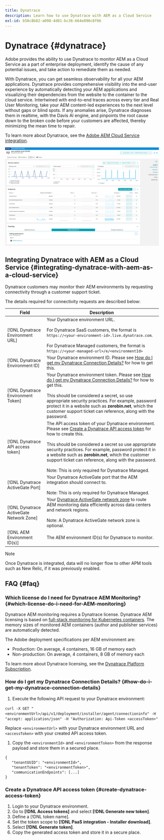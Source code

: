 ```yaml
---
title: Dynatrace
description: Learn how to use Dynatrace with AEM as a Cloud Service
exl-id: b58c8b82-a098-4d81-bc36-664e890c8f66
---
```

# Dynatrace {#dynatrace}

Adobe provides the ability to use Dynatrace to monitor AEM as a Cloud Service as a part of enterprise deployment, identify the cause of any potential issues, and take action to remediate them as needed. 

With Dynatrace, you can get seamless observability for all your AEM applications. Dynatrace provides comprehensive visibility into the end-user experience by automatically detecting your AEM applications and visualizing their dependencies from the website to the container to the cloud service. Intertwined with end-to-end traces across every tier and Real User Monitoring, take your AEM content-led experiences to the next level without gaps or blind spots. If any anomalies arise, Dynatrace diagnoses them in realtime, with the Davis AI engine, and pinpoints the root cause down to the broken code before your customers are affected, thereby minimizing the mean time to repair.

To learn more about Dynatrace, see the [Adobe AEM Cloud Service integration](https://www.dynatrace.com/hub/detail/adobe-experience-manager-1/).

![AEM author and publisher performance metrics](/help/implementing/cloud-manager/assets/dynatrace-performance-metrics.png)

## Integrating Dynatrace with AEM as a Cloud Service {#integrating-dynatrace-with-aem-as-a-cloud-service}

Dynatrace customers may monitor their AEM environments by requesting connectivity through a customer support ticket.

The details required for connectivity requests are described below:

| **Field**  | **Description**  |
|---|---|
| [!DNL Dynatrace Environment URL]  | Your Dynatrace environment URL.<br><br>For Dynatrace SaaS customers, the format is `https://<your-environment-id>.live.dynatrace.com`.<br><br>For Dynatrace Managed customers, the format is `https://<your-managed-url>/e/<environmentId>`  |
| [!DNL Dynatrace Environment ID]  | Your Dynatrace environment ID. Please see [How do I get my Dynatrace Connection Details?](#how-do-i-get-my-dynatrace-connection-details) for how to get this. |
| [!DNL Dynatrace Environment Token]  | Your Dynatrace environment token. Please see [How do I get my Dynatrace Connection Details?](#how-do-i-get-my-dynatrace-connection-details) for how to get this.<br><br>This should be considered a secret, so use appropriate security practices. For example, password protect it in a website such as **zerobin.net**, which the customer support ticket can reference, along with the password.  |
| [!DNL Dynatrace API access token]  | The API access token of your Dynatrace environment.  Please see [Create a Dynatrace API access token](#create-dynatrace-access-token) for how to create this.<br><br>This should be considered a secret so use appropriate security practices. For example, password protect it in a website such as **zerobin.net**, which the customer support ticket can reference, along with the password.<br><br>Note: This is only required for Dynatrace Managed.  |
| [!DNL Dynatrace ActiveGate Port] | Your Dynatrace ActiveGate port that the AEM integration should connect to.<br><br>Note: This is only required for Dynatrace Managed.  |
| [!DNL Dynatrace ActiveGate Network Zone] | Your [Dynatrace ActiveGate network zone](https://docs.dynatrace.com/docs/manage/network-zones) to route AEM monitoring data efficiently across data centers and network regions.<br><br>Note: A Dynatrace ActiveGate network zone is optional.  |
| [!DNL AEM Environment ID(s)]  | The AEM environment ID(s) for Dynatrace to monitor. |

>[!NOTE]
>
>Once Dynatrace is integrated, data will no longer flow to other APM tools such as New Relic, if it was previously enabled.

## FAQ {#faq}

### Which license do I need for Dynatrace AEM Monitoring? {#which-license-do-i-need-for-AEM-monitoring}

Dynatrace AEM monitoring requires a Dynatrace license. Dynatrace AEM licensing is based on [full-stack monitoring for Kubernetes containers](https://docs.dynatrace.com/docs/shortlink/dps-hosts#gib-hour-calculation-for-containers-and-application-only-monitoring). The memory sizes of monitored AEM containers (author and publisher services) are automatically detected.

The Adobe deployment specifications per AEM environment are:

* Production: On average, 4 containers, 16 GB of memory each
* Non-production: On average, 4 containers, 8 GB of memory each

To learn more about Dynatrace licensing, see the [Dynatrace Platform Subscription](https://docs.dynatrace.com/docs/shortlink/dynatrace-platform-subscription).

### How do I get my Dynatrace Connection Details? {#how-do-i-get-my-dynatrace-connection-details}

1. Execute the following API request to your Dynatrace environment:  

`curl -X GET "<environmentUrl>/api/v1/deployment/installer/agent/connectioninfo" -H "accept: application/json" -H "Authorization: Api-Token <accessToken>"`

   Replace `<environmentUrl>` with your Dynatrace environment URL and `<accessToken>` with your created API access token.  

1. Copy the `<environmentId>` and `<environmentToken>` from the response payload and store them in a secured place.
      
```
{
   "tenantUUID": "<environmentId>",
   "tenantToken": "<environmentToken>",
   "communicationEndpoints": [...]
}
```

### Create a Dynatrace API access token {#create-dynatrace-access-token}

1. Login to your Dynatrace environment.
1. Go to **[!DNL Access tokens]** and select **[!DNL Generate new token]**.
1. Define a [!DNL token name].
1. Set the token scope to **[!DNL PaaS integration - Installer download]**.
1. Select **[!DNL Generate token]**.
1. Copy the generated access token and store it in a secure place.





